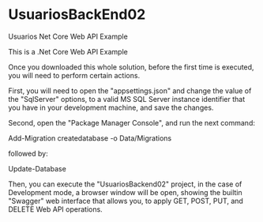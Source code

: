 # UsuariosBackEnd02
Usuarios Net Core Web API Example

This is a .Net Core Web API Example

Once you downloaded this whole solution, before the first time is executed, you will need to perform certain actions.

First, you will need to open the "appsettings.json" and change the value of the "SqlServer" options,
to a valid MS SQL Server instance identifier that you have in your development machine,
and save the changes.

Second, open the "Package Manager Console",
and run the next command:

Add-Migration createdatabase -o Data/Migrations

followed by:

Update-Database

Then, you can execute the "UsuariosBackend02" project, in the case of Development mode,
a browser window will be open, showing the builtin "Swagger" web interface that allows you,
to apply GET, POST, PUT, and DELETE Web API operations.

